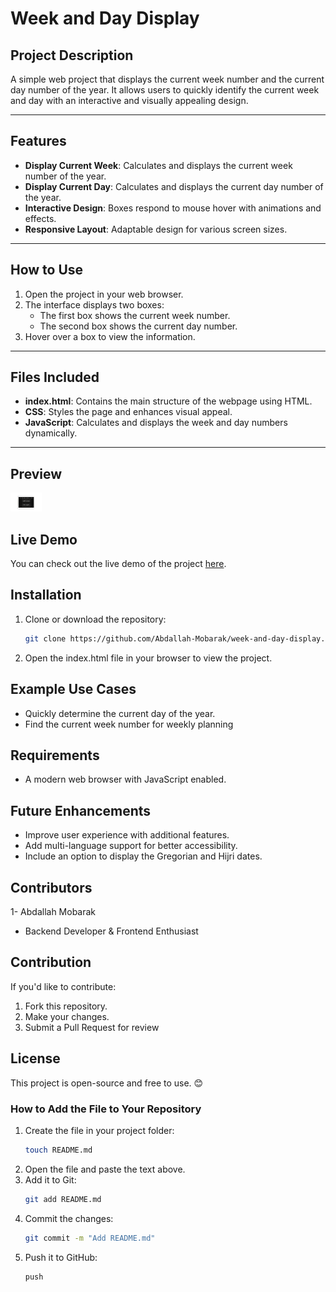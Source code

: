 # Week and Day Display

## Project Description
A simple web project that displays the current week number and the current day number of the year. It allows users to quickly identify the current week and day with an interactive and visually appealing design.

---

## Features
- **Display Current Week**: Calculates and displays the current week number of the year.
- **Display Current Day**: Calculates and displays the current day number of the year.
- **Interactive Design**: Boxes respond to mouse hover with animations and effects.
- **Responsive Layout**: Adaptable design for various screen sizes.

---

## How to Use
1. Open the project in your web browser.
2. The interface displays two boxes:
   - The first box shows the current week number.
   - The second box shows the current day number.
3. Hover over a box to view the information.

---

## Files Included
- **index.html**: Contains the main structure of the webpage using HTML.
- **CSS**: Styles the page and enhances visual appeal.
- **JavaScript**: Calculates and displays the week and day numbers dynamically.

---
## Preview
<img src="Screenshot.png" alt="Screenshot" width="50" height="30"/>

## Live Demo
You can check out the live demo of the project [here](https://abdallah-mobarak.github.io/week-and-day-display/).

## Installation
1. Clone or download the repository:
   ```bash
   git clone https://github.com/Abdallah-Mobarak/week-and-day-display.

2. Open the index.html file in your browser to view the project. 

## Example Use Cases
- Quickly determine the current day of the year.
- Find the current week number for weekly planning
## Requirements
- A modern web browser with JavaScript enabled.

## Future Enhancements
- Improve user experience with additional features.
- Add multi-language support for better accessibility.
- Include an option to display the Gregorian and Hijri dates.
## Contributors
1- Abdallah Mobarak
- Backend Developer & Frontend Enthusiast

## Contribution
If you'd like to contribute:
1. Fork this repository.
2. Make your changes.
3. Submit a Pull Request for review
## License
This project is open-source and free to use. 😊


### **How to Add the File to Your Repository**
1. Create the file in your project folder:
   ```bash
   touch README.md

2. Open the file and paste the text above.
3. Add it to Git:  
    ```bash
    git add README.md

4. Commit the changes:
    ```bash
    git commit -m "Add README.md"
5. Push it to GitHub: 
    ```bash git
    push

